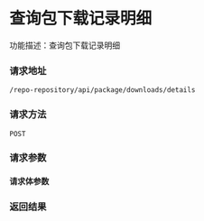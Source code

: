 # 查询包下载记录明细
功能描述：查询包下载记录明细

### 请求地址
```
/repo-repository/api/package/downloads/details
```

### 请求方法
`POST`
### 请求参数



#### 请求体参数
### 返回结果

